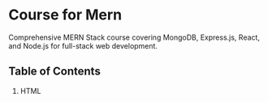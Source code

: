 # Course for Mern
Comprehensive MERN Stack course covering MongoDB, Express.js, React, and Node.js for full-stack web development.

## Table of Contents
1. HTML
